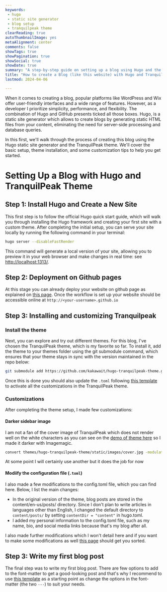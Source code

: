 ```yaml
---
keywords:
 - hugo
 - static site generator
 - blog setup
 - tranquilpeak theme
clearReading: true
autoThumbnailImage: yes
metaAlignment: center
comments: false
showTags: true
showPagination: true
showSocial: true
showDate: true
summary: "A step-by-step guide on setting up a blog using Hugo and the TranquilPeak theme, with tips on customization and theme management."
title: "How to create a Blog (like this website) with Hugo and TranquilPeak Theme ?"
lastmod: 2024-04-06

---
```

When it comes to creating a blog, popular platforms like WordPress and Wix offer user-friendly interfaces and a wide range of features. However, as a developer I prioritize simplicity, performance, and flexibility.  The combination of Hugo and GitHub presents ticked all those boxes. Hugo, is a static site generator which allows to create blogs by generating static HTML files from your content, eliminating the need for server-side processing and database queries.

In this first, we'll walk through the process of creating this blog using the Hugo static site generator and the TranquilPeak theme. We'll cover the basic setup, theme installation, and some customization tips to help you get started.

# Setting Up a Blog with Hugo and TranquilPeak Theme

## Step 1: Install Hugo and Create a New Site

This first step is to follow the official Hugo quick start guide, which will walk you through installing the Hugo framework and creating your first site with a custom theme. After completing the initial setup, you can serve your site locally by running the following command in your terminal:
```bash
hugo server --disableFastRender
```
This command will generate a local version of your site, allowing you to preview it in your web browser and make changes in real time: see [http://localhost:1313/](http://localhost:1313/).

## Step 2: Deployment on Github pages
At this stage you can already deploy your website on github page as explained on [this page](https://gohugo.io/hosting-and-deployment/hosting-on-github/). Once the workflow is set up your website should be accessible online at `http://<your-username>.github.io`

## Step 3: Installing and customizing Tranquilpeak

### Install the theme
Next, you can explore and try out different themes. For this blog, I've chosen the TranquilPeak theme, which is my favorite so far. To install it, add the theme to your themes folder using the git submodule command, which ensures that your theme stays in sync with the version maintained in the repo below:
```bash
git submodule add https://github.com/kakawait/hugo-tranquilpeak-theme.git themes/hugo-tranquilpeak-theme 
```
Once this is done you should also update the `.toml` following [this template](https://github.com/kakawait/hugo-tranquilpeak-theme/blob/master/exampleSite/config.toml) to activate all the customizations in the TranquilPeak theme.

### Customizations
After completing the theme setup, I made few customizations:
#### Darker sidebar image 
I am not a fan of the cover image of TranquilPeak which does not render well on the white characters as you can see on the [demo of theme here](https://tranquilpeak.kakawait.com/) so I made it darker with Imagemagic.
```bash
convert themes/hugo-tranquilpeak-theme/static/images/cover.jpg -modulate 50,100,100 assets/images/cover.jpg
```
At some point I will certainly use another but it does the job for now

#### Modiify the configuration file (`.toml`)
I also made a few modifications to the config.toml file, which you can find here. Below, I list the main changes:
- In the original version of the theme, blog posts are stored in the content/en-us/posts/ directory. Since I don't plan to write articles in languages other than English, I changed the default directory to `content/posts/` by setting `contentDir = "content"` in hugo.toml.
- I added my personal information to the config.toml file, such as my name, bio, and social media links because that's my blog after all.

I also made further modifications which I won't detail here and if you want to make some modifications as well [this page](https://github.com/kakawait/hugo-tranquilpeak-theme/blob/master/docs/user.md) should get you sorted. 

## Step 3: Write my first blog post 

The final step was to write my first blog post. There are few options to add to the font-matter to get a good-looking post and that's why I recommend to use [this template](https://raw.githubusercontent.com/kakawait/hugo-tranquilpeak-theme/master/exampleSite/content/posts/Welcome-to-the-new-Tranquilpeak.md) as a starting point as change the options in the font-matter (the two `---`) to suit your needs.


